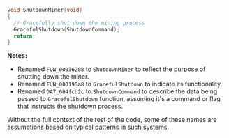 ```c
void ShutdownMiner(void)
{
  // Gracefully shut down the mining process
  GracefulShutdown(ShutdownCommand);
  return;
}
```
**Notes:**
- Renamed `FUN_00036208` to `ShutdownMiner` to reflect the purpose of shutting down the miner.
- Renamed `FUN_000195a8` to `GracefulShutdown` to indicate its functionality.
- Renamed `DAT_004fcb2c` to `ShutdownCommand` to describe the data being passed to `GracefulShutdown` function, assuming it's a command or flag that instructs the shutdown process. 

Without the full context of the rest of the code, some of these names are assumptions based on typical patterns in such systems.